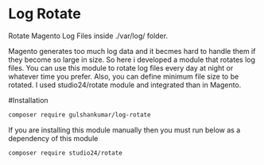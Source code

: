 # Log Rotate
Rotate Magento Log Files inside ./var/log/ folder.

Magento generates too much log data and it becmes hard to handle them if they become so large in size. So here i developed a module that rotates log files. You can use this module to rotate log files every day at night or whatever time you prefer. Also, you can define minimum file size to be rotated. I used studio24/rotate module and integrated than in Magento.

#Installation
```sh
composer require gulshankumar/log-rotate
```
If you are installing this module manually then you must run below as a dependency of this module

```sh
composer require studio24/rotate
```
